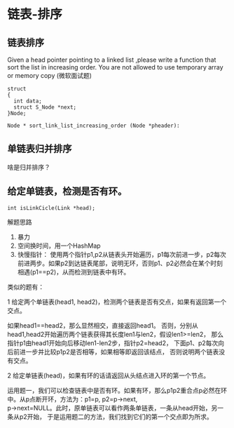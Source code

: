 # 链表-排序




## 链表排序

Given a head pointer pointing to a linked list ,please write a function that sort the list
in increasing order. You are not allowed to use temporary array or memory copy (微软面试题)

```
struct
{
  int data;
  struct S_Node *next;
}Node;

Node * sort_link_list_increasing_order (Node *pheader):
```


## 单链表归并排序

啥是归并排序？



##  给定单链表，检测是否有环。

```
int isLinkCicle(Link *head);
```

解题思路

1. 暴力 
2. 空间换时间，用一个HashMap
3. 快慢指针： 使用两个指针p1,p2从链表头开始遍历，p1每次前进一步，p2每次前进两步。如果p2到达链表尾部，说明无环，否则p1、p2必然会在某个时刻相遇(p1==p2)，从而检测到链表中有环。



类似的题有：

1 给定两个单链表(head1, head2)，检测两个链表是否有交点，如果有返回第一个交点。

  如果head1==head2，那么显然相交，直接返回head1。
  否则，分别从head1,head2开始遍历两个链表获得其长度len1与len2，假设len1>=len2，
那么指针p1由head1开始向后移动len1-len2步，指针p2=head2，
下面p1、p2每次向后前进一步并比较p1p2是否相等，如果相等即返回该结点，
否则说明两个链表没有交点。
 
 
2 给定单链表(head)，如果有环的话请返回从头结点进入环的第一个节点。
 
  运用题一，我们可以检查链表中是否有环。如果有环，那么p1p2重合点p必然在环中。从p点断开环，方法为：p1=p, p2=p->next,   
p->next=NULL。此时，原单链表可以看作两条单链表，一条从head开始，另一条从p2开始，
于是运用题二的方法，我们找到它们的第一个交点即为所求。





